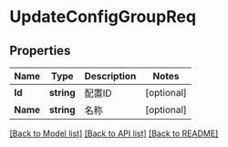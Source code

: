 # UpdateConfigGroupReq

## Properties

Name | Type | Description | Notes
------------ | ------------- | ------------- | -------------
**Id** | **string** | 配置ID | [optional] 
**Name** | **string** | 名称 | [optional] 

[[Back to Model list]](../README.md#documentation-for-models) [[Back to API list]](../README.md#documentation-for-api-endpoints) [[Back to README]](../README.md)


